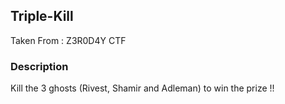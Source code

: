 ## Triple-Kill
Taken From : Z3R0D4Y CTF

### Description
Kill the 3 ghosts (Rivest, Shamir and Adleman) to win the prize !!
